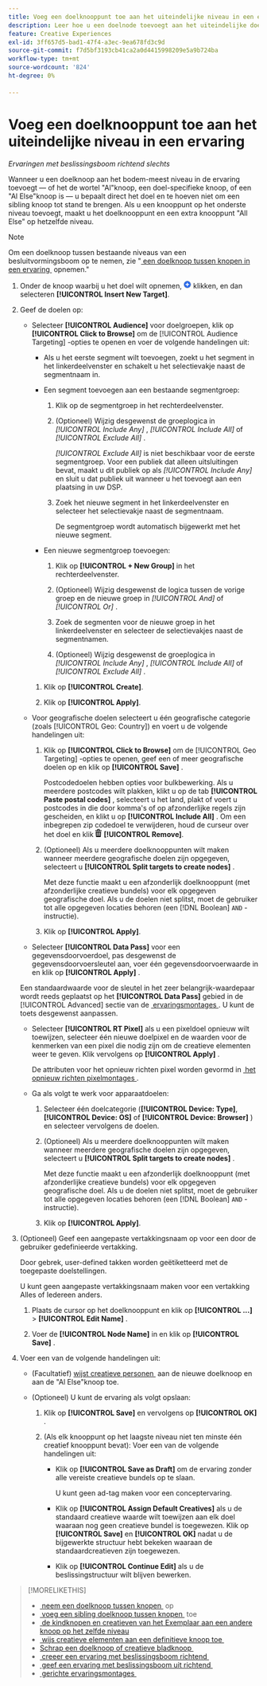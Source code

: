 ```yaml
---
title: Voeg een doelknooppunt toe aan het uiteindelijke niveau in een ervaring
description: Leer hoe u een doelnode toevoegt aan het uiteindelijke doelniveau van een advertentie.
feature: Creative Experiences
exl-id: 3ff657d5-bad1-47f4-a3ec-9ea678fd3c9d
source-git-commit: f7d5bf3193cb41ca2a0d4415998209e5a9b724ba
workflow-type: tm+mt
source-wordcount: '824'
ht-degree: 0%

---
```


# Voeg een doelknooppunt toe aan het uiteindelijke niveau in een ervaring

*Ervaringen met beslissingsboom richtend slechts*

Wanneer u een doelknoop aan het bodem-meest niveau in de ervaring toevoegt — of het de wortel &quot;Al&quot;knoop, een doel-specifieke knoop, of een &quot;Al Else&quot;knoop is — u bepaalt direct het doel en te hoeven niet om een sibling knoop tot stand te brengen. Als u een knooppunt op het onderste niveau toevoegt, maakt u het doelknooppunt en een extra knooppunt &quot;All Else&quot; op hetzelfde niveau.

>[!NOTE]
>
>Om een doelknoop tussen bestaande niveaus van een besluitvormingsboom op te nemen, zie &quot;[&#x200B; een doelknoop tussen knopen in een ervaring &#x200B;](experience-target-node-add-inner.md) opnemen.&quot;

<!-- 1. [ways to get to the decision tree] -->

1. Onder de knoop waarbij u het doel wilt opnemen, ![&#x200B; &#x200B;](/help/creative/assets/add.png " toevoegen ") klikken, en dan selecteren **[!UICONTROL Insert New Target]**.

1. Geef de doelen op:

   * Selecteer **[!UICONTROL Audience]** voor doelgroepen, klik op **[!UICONTROL Click to Browse]** om de [!UICONTROL Audience Targeting] -opties te openen en voer de volgende handelingen uit:

      * Als u het eerste segment wilt toevoegen, zoekt u het segment in het linkerdeelvenster en schakelt u het selectievakje naast de segmentnaam in.

      * Een segment toevoegen aan een bestaande segmentgroep:

         1. Klik op de segmentgroep in het rechterdeelvenster.

         1. (Optioneel) Wijzig desgewenst de groeplogica in *[!UICONTROL Include Any]* , *[!UICONTROL Include All]* of *[!UICONTROL Exclude All]* .

            *[!UICONTROL Exclude All]* is niet beschikbaar voor de eerste segmentgroep. Voor een publiek dat alleen uitsluitingen bevat, maakt u dit publiek op als *[!UICONTROL Include Any]* en sluit u dat publiek uit wanneer u het toevoegt aan een plaatsing in uw DSP.

         1. Zoek het nieuwe segment in het linkerdeelvenster en selecteer het selectievakje naast de segmentnaam.

            De segmentgroep wordt automatisch bijgewerkt met het nieuwe segment.

      * Een nieuwe segmentgroep toevoegen:

         1. Klik op **[!UICONTROL + New Group]** in het rechterdeelvenster.

         1. (Optioneel) Wijzig desgewenst de logica tussen de vorige groep en de nieuwe groep in *[!UICONTROL And]* of *[!UICONTROL Or]* .

         1. Zoek de segmenten voor de nieuwe groep in het linkerdeelvenster en selecteer de selectievakjes naast de segmentnamen.

         1. (Optioneel) Wijzig desgewenst de groeplogica in *[!UICONTROL Include Any]* , *[!UICONTROL Include All]* of *[!UICONTROL Exclude All]* .

      1. Klik op **[!UICONTROL Create]**.

      1. Klik op **[!UICONTROL Apply]**.

   * Voor geografische doelen selecteert u één geografische categorie (zoals [!UICONTROL Geo: Country]) en voert u de volgende handelingen uit:

      1. Klik op **[!UICONTROL Click to Browse]** om de [!UICONTROL Geo Targeting] -opties te openen, geef een of meer geografische doelen op en klik op **[!UICONTROL Save]** .

         Postcodedoelen hebben opties voor bulkbewerking. Als u meerdere postcodes wilt plakken, klikt u op de tab **[!UICONTROL Paste postal codes]** , selecteert u het land, plakt of voert u postcodes in die door komma&#39;s of op afzonderlijke regels zijn gescheiden, en klikt u op **[!UICONTROL Include All]** . Om een inbegrepen zip codedoel te verwijderen, houd de curseur over het doel en klik ![&#x200B; verwijder &#x200B;](/help/creative/assets/delete.png " ") **[!UICONTROL Remove]**.

      1. (Optioneel) Als u meerdere doelknooppunten wilt maken wanneer meerdere geografische doelen zijn opgegeven, selecteert u **[!UICONTROL Split targets to create nodes]** .

         Met deze functie maakt u een afzonderlijk doelknooppunt (met afzonderlijke creatieve bundels) voor elk opgegeven geografische doel. Als u de doelen niet splitst, moet de gebruiker tot alle opgegeven locaties behoren (een [!DNL Boolean] `AND` -instructie).

      1. Klik op **[!UICONTROL Apply]**.

   * Selecteer **[!UICONTROL Data Pass]** voor een gegevensdoorvoerdoel, pas desgewenst de gegevensdoorvoersleutel aan, voer één gegevensdoorvoerwaarde in en klik op **[!UICONTROL Apply]** .

   Een standaardwaarde voor de sleutel in het zeer belangrijk-waardepaar wordt reeds geplaatst op het **[!UICONTROL Data Pass]** gebied in de [!UICONTROL Advanced] sectie van de [&#x200B; ervaringsmontages &#x200B;](experience-settings-targeting.md). U kunt de toets desgewenst aanpassen.

   * Selecteer **[!UICONTROL RT Pixel]** als u een pixeldoel opnieuw wilt toewijzen, selecteer één nieuwe doelpixel en de waarden voor de kenmerken van een pixel die nodig zijn om de creatieve elementen weer te geven. Klik vervolgens op **[!UICONTROL Apply]** .

     De attributen voor het opnieuw richten pixel worden gevormd in [&#x200B; het opnieuw richten pixelmontages &#x200B;](/help/creative/pixels/retargeting-pixel-manage.md).

   * Ga als volgt te werk voor apparaatdoelen:

      1. Selecteer één doelcategorie (**[!UICONTROL Device: Type]**, **[!UICONTROL Device: OS]** of **[!UICONTROL Device: Browser]** ) en selecteer vervolgens de doelen.

      1. (Optioneel) Als u meerdere doelknooppunten wilt maken wanneer meerdere geografische doelen zijn opgegeven, selecteert u **[!UICONTROL Split targets to create nodes]** .

         Met deze functie maakt u een afzonderlijk doelknooppunt (met afzonderlijke creatieve bundels) voor elk opgegeven geografische doel. Als u de doelen niet splitst, moet de gebruiker tot alle opgegeven locaties behoren (een [!DNL Boolean] `AND` -instructie).

      1. Klik op **[!UICONTROL Apply]**.

1. (Optioneel) Geef een aangepaste vertakkingsnaam op voor een door de gebruiker gedefinieerde vertakking.

   Door gebrek, user-defined takken worden geëtiketteerd met de toegepaste doelstellingen.

   U kunt geen aangepaste vertakkingsnaam maken voor een vertakking Alles of Iedereen anders.

   1. Plaats de cursor op het doelknooppunt en klik op **[!UICONTROL ...]** > **[!UICONTROL Edit Name]** .

   1. Voer de **[!UICONTROL Node Name]** in en klik op **[!UICONTROL Save]** .

1. Voer een van de volgende handelingen uit:

   * (Facultatief) [&#x200B; wijst creatieve personen &#x200B;](experience-assign-creative-bundles.md) aan de nieuwe doelknoop en aan de &quot;Al Else&quot;knoop toe.

   * (Optioneel) U kunt de ervaring als volgt opslaan:

      1. Klik op **[!UICONTROL Save]** en vervolgens op **[!UICONTROL OK]** .

      1. (Als elk knooppunt op het laagste niveau niet ten minste één creatief knooppunt bevat): Voer een van de volgende handelingen uit:

         * Klik op **[!UICONTROL Save as Draft]** om de ervaring zonder alle vereiste creatieve bundels op te slaan.

           U kunt geen ad-tag maken voor een conceptervaring.

         * Klik op **[!UICONTROL Assign Default Creatives]** als u de standaard creatieve waarde wilt toewijzen aan elk doel waaraan nog geen creatieve bundel is toegewezen. Klik op **[!UICONTROL Save]** en **[!UICONTROL OK]** nadat u de bijgewerkte structuur hebt bekeken waaraan de standaardcreatieven zijn toegewezen.

         * Klik op **[!UICONTROL Continue Edit]** als u de beslissingstructuur wilt blijven bewerken.

>[!MORELIKETHIS]
>
>* [&#x200B; neem een doelknoop tussen knopen &#x200B;](experience-target-node-add-inner.md) op
>* [&#x200B; voeg een sibling doelknoop tussen knopen &#x200B;](experience-target-node-add-sibling.md) toe
>* [&#x200B; de kindknopen en creatieven van het Exemplaar aan een andere knoop op het zelfde niveau &#x200B;](experience-target-node-copy.md)
>* [&#x200B; wijs creatieve elementen aan een definitieve knoop toe &#x200B;](experience-assign-creative-bundles.md)
>* [&#x200B; Schrap een doelknoop of creatieve bladknoop &#x200B;](/help/creative/experiences/experience-target-node-delete.md)
>* [&#x200B; creeer een ervaring met beslissingsboom richtend &#x200B;](experience-create-targeting.md)
>* [&#x200B; geef een ervaring met beslissingsboom uit richtend &#x200B;](experience-edit-targeting.md)
>* [&#x200B; gerichte ervaringsmontages &#x200B;](experience-settings-targeting.md)
